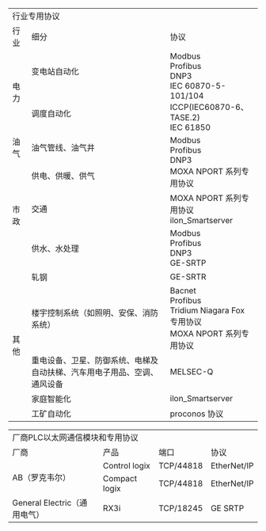 <table>
	<tr>
		<td colspan="3">行业专用协议</td>
	</tr>
	<tr>
		<td>行业</td>
		<td>细分</td>
		<td>协议</td>
	</tr>
	<tr>
		<td rowspan="2">电力</td>
		<td>变电站自动化</td>
		<td rowspan="2">Modbus<br>Profibus<br>DNP3<br>IEC 60870-5-101/104<br>ICCP(IEC60870-6、TASE.2)<br>IEC 61850</td>
	</tr>
	<tr>
		<td>调度自动化</td>
	</tr>
	<tr>
		<td>油气</td>
		<td>油气管线、油气井</td>
		<td rowspan="2">Modbus<br>Profibus<br>DNP3<br>MOXA NPORT 系列专用协议</td>
	</tr>
	</tr>
	<tr>
		<td rowspan="3">市政</td>
		<td>供电、供暖、供气</td>
	</tr>
	<tr>
		<td>交通</td>
		<td>MOXA NPORT 系列专用协议<br>ilon_Smartserver</td>
	</tr>
	<tr>
		<td>供水、水处理</td>
		<td>Modbus<br>Profibus<br>DNP3<br>GE-SRTP</td>
	</tr>
	<tr>
		<td rowspan="5">其他</td>
		<td>轧钢</td>
		<td>GE-SRTR</td>
	</tr>
	<tr>
		<td>楼宇控制系统（如照明、安保、消防系统）</td>
		<td>Bacnet<br>Profibus<br>Tridium Niagara Fox 专用协议<br>MOXA NPORT 系列专用协议</td>
	</tr>
	<tr>
		<td>重电设备、卫星、防御系统、电梯及自动扶梯、汽车用电子用品、空调、通风设备</td>
		<td>MELSEC-Q</td>
	</tr>
	<tr>
		<td>家庭智能化</td>
		<td>ilon_Smartserver</td>
	</tr>
	<tr>
		<td>工矿自动化</td>
		<td>proconos 协议</td>
	</tr>
</table>
<table>
	<tr>
		<td colspan="4">厂商PLC以太网通信模块和专用协议</td>
	</tr>
	<tr>
		<td>厂商</td>
		<td>产品</td>
		<td>端口</td>
		<td>协议</td>
	</tr>
	<tr>
		<td rowspan="2">AB（罗克韦尔）</td>
		<td>Control logix</td>
		<td>TCP/44818</td>
		<td>EtherNet/IP</td>
	</tr>
	<tr>
		<td>Compact logix</td>
		<td>TCP/44818</td>
		<td>EtherNet/IP</td>
	</tr>
	<tr>
		<td>General Electric（通用电气）</td>
		<td>RX3i</td>
		<td>TCP/18245</td>
		<td>GE SRTP</td>
	</tr>
</table>

